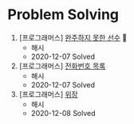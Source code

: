# Problem Solving  

1. [프로그래머스] [완주하지 못한 선수](https://programmers.co.kr/learn/courses/30/lessons/42576?language=python3) 📎
    - 해시
    - 2020-12-07 Solved
2. [프로그래머스] [전화번호 목록](https://programmers.co.kr/learn/courses/30/lessons/42577)
    - 해시
    - 2020-12-07 Solved
3. [프로그래머스] [위장](https://programmers.co.kr/learn/courses/30/lessons/42578)
    - 해시
    - 2020-12-08 Solved